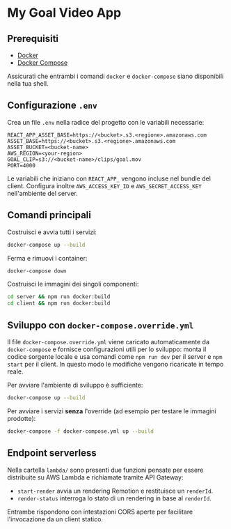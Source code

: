 # My Goal Video App

## Prerequisiti
- [Docker](https://docs.docker.com/get-docker/)
- [Docker Compose](https://docs.docker.com/compose/)

Assicurati che entrambi i comandi `docker` e `docker-compose` siano disponibili nella tua shell.

## Configurazione `.env`
Crea un file `.env` nella radice del progetto con le variabili necessarie:

```
REACT_APP_ASSET_BASE=https://<bucket>.s3.<regione>.amazonaws.com
ASSET_BASE=https://<bucket>.s3.<regione>.amazonaws.com
ASSET_BUCKET=<bucket-name>
AWS_REGION=<your-region>
GOAL_CLIP=s3://<bucket-name>/clips/goal.mov
PORT=4000
```

Le variabili che iniziano con `REACT_APP_` vengono incluse nel bundle del client.
Configura inoltre `AWS_ACCESS_KEY_ID` e `AWS_SECRET_ACCESS_KEY` nell'ambiente del server.

## Comandi principali
Costruisci e avvia tutti i servizi:

```bash
docker-compose up --build
```

Ferma e rimuovi i container:

```bash
docker-compose down
```

Costruisci le immagini dei singoli componenti:

```bash
cd server && npm run docker:build
cd client && npm run docker:build
```

## Sviluppo con `docker-compose.override.yml`
Il file `docker-compose.override.yml` viene caricato automaticamente da `docker-compose`
e fornisce configurazioni utili per lo sviluppo:
monta il codice sorgente locale e usa comandi come `npm run dev` per il server e
`npm start` per il client. In questo modo le modifiche vengono ricaricate in tempo reale.

Per avviare l'ambiente di sviluppo è sufficiente:

```bash
docker-compose up --build
```

Per avviare i servizi **senza** l'override (ad esempio per testare le immagini prodotte):

```bash
docker-compose -f docker-compose.yml up --build
```

## Endpoint serverless

Nella cartella `lambda/` sono presenti due funzioni pensate per essere
distribuite su AWS Lambda e richiamate tramite API Gateway:

- `start-render` avvia un rendering Remotion e restituisce un `renderId`.
- `render-status` interroga lo stato di un rendering in base al `renderId`.

Entrambe rispondono con intestazioni CORS aperte per facilitare
l'invocazione da un client statico.

